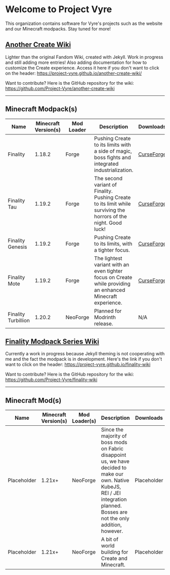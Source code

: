 # Welcome to Project Vyre

This organization contains software for Vyre's projects such as the website and our Minecraft modpacks. Stay tuned for more!

## [Another Create Wiki](https://project-vyre.github.io/another-create-wiki/)
Lighter than the original Fandom Wiki, created with Jekyll. Work in progress and still adding more entries! Also adding documentation for how to customize the Create experience.
Access it here if you don't want to click on the header: https://project-vyre.github.io/another-create-wiki/

Want to contribute? Here is the GitHub repository for the wiki: https://github.com/Project-Vyre/another-create-wiki

---

## Minecraft Modpack(s)

| Name | Minecraft Version(s) | Mod Loader | Description | Downloads |
| ---- | ----------------- | ---------- | ----------- | -------- |
| Finality | 1.18.2 | Forge | Pushing Create to its limits with a side of magic, boss fights and integrated industrialization. | [CurseForge](https://www.curseforge.com/minecraft/modpacks/finality) |
| Finality Tau | 1.19.2 | Forge | The second variant of Finality. Pushing Create to its limit while surviving the horrors of the night. Good luck! | [CurseForge](https://curseforge.com/minecraft/modpacks/finality-tau) |
| Finality Genesis | 1.19.2 | Forge | Pushing Create to its limits, with a tighter focus. | [CurseForge](https://www.curseforge.com/minecraft/modpacks/finality-genesis) |
| Finality Mote | 1.19.2 | Forge | The lightest variant with an even tighter focus on Create while providing an enhanced Minecraft experience. | [CurseForge](https://www.curseforge.com/minecraft/modpacks/finality-mote)
| Finality Turbillion | 1.20.2 | NeoForge | Planned for Modrinth release. | N/A |

## [Finality Modpack Series Wiki](https://project-vyre.github.io/finality-wiki) 
Currently a work in progress because Jekyll theming is not cooperating with me and the fact the modpack is in development. Here's the link if you don't want to click on the header: https://project-vyre.github.io/finality-wiki

Want to contribute? Here is the GitHub repository for the wiki: https://github.com/Project-Vyre/finality-wiki

---

## Minecraft Mod(s)

| Name | Minecraft Version(s) | Mod Loader(s) | Description | Downloads |
| ---- | -------------------- | ------------- | ----------- | --------- |
| Placeholder | 1.21x+ | NeoForge | Since the majority of boss mods on Fabric disappoint us, we have decided to make our own. Native KubeJS, REI / JEI integration planned. Bosses are not the only addition, however. | Placeholder |
| Placeholder | 1.21x+ | NeoForge | A bit of world building for Create and Minecraft. | Placeholder |


<!--

**Here are some ideas to get you started:**

🙋‍♀️ A short introduction - what is your organization all about?
🌈 Contribution guidelines - how can the community get involved?
👩‍💻 Useful resources - where can the community find your docs? Is there anything else the community should know?
🍿 Fun facts - what does your team eat for breakfast?
🧙 Remember, you can do mighty things with the power of [Markdown](https://docs.github.com/github/writing-on-github/getting-started-with-writing-and-formatting-on-github/basic-writing-and-formatting-syntax)
-->
